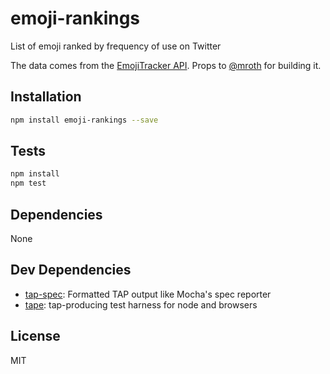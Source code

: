# emoji-rankings

List of emoji ranked by frequency of use on Twitter

The data comes from the [EmojiTracker API](https://github.com/mroth/emojitrack-rest-api). Props to [@mroth](https://github.com/mroth) for building it.

## Installation

```sh
npm install emoji-rankings --save
```

## Tests

```sh
npm install
npm test
```

## Dependencies

None

## Dev Dependencies

- [tap-spec](https://github.com/scottcorgan/tap-spec): Formatted TAP output like Mocha&#39;s spec reporter
- [tape](https://github.com/substack/tape): tap-producing test harness for node and browsers


## License

MIT
